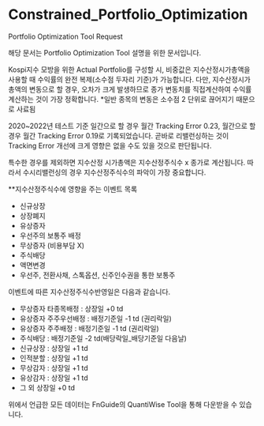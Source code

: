 # Constrained_Portfolio_Optimization
Portfolio Optimization Tool Request

해당 문서는 Portfolio Optimization Tool 설명을 위한 문서입니다.

Kospi지수 모방을 위한 Actual Portfolio를 구성할 시, 비중값은 지수산정시가총액을 사용할 때 수익률의 완전 복제(소수점 두자리 기준)가 가능합니다.
다만, 지수산정시가총액의 변동으로 할 경우, 오차가 크게 발생하므로 종가 변동치를 직접계산하여 수익률 계산하는 것이 가장 정확합니다.
*일반 종목의 변동은 소수점 2 단위로 끊어지기 때문으로 사료됨

2020~2022년 테스트 기준
일간으로 할 경우 월간 Tracking Error 0.23, 월간으로 할 경우 월간 Tracking Error 0.19로 기록되었습니다.
곧바로 리밸런싱하는 것이 Tracking Error 개선에 크게 영향은 없을 수도 있을 것으로 판단됩니다.

특수한 경우를 제외하면 지수산정 시가총액은 지수산정주식수 x 종가로 계산됩니다.
따라서 수시리밸런싱의 경우 지수산정주식수의 파악이 가장 중요합니다.

**지수산정주식수에 영향을 주는 이벤트 목록
- 신규상장
- 상장폐지
- 유상증자
- 우선주의 보통주 배정
- 무상증자 (비용부담 X)
- 주식배당
- 액면변경
- 우선주, 전환사채, 스톡옵션, 신주인수권을 통한 보통주

이벤트에 따른 지수산정주식수반영일은 다음과 같습니다.

- 무상증자 타종목배정 : 상장일 +0 td
- 유상증자 주주우선배정 : 배정기준일 -1 td (권리락일)
- 유상증자 주주배정 : 배정기준일 -1 td (권리락일)
- 주식배당 : 배정기준일 -2 td(배당락일_배당기준일 다음날)
- 신규상장 : 상장일 +1 td
- 인적분할 : 상장일 +1 td
- 무상감자 : 상장일 +1 td
- 유상감자 : 상장일 +1 td
- 그 외 상장일 +0 td

위에서 언급한 모든 데이터는 FnGuide의 QuantiWise Tool을 통해 다운받을 수 있습니다.

